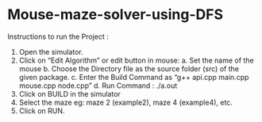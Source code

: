 # Mouse-maze-solver-using-DFS
﻿Instructions to run the Project :

1. Open the simulator.
2. Click on “Edit Algorithm” or edit button in mouse:
	a. Set the name of the mouse
	b. Choose the Directory file as the source folder (src) of the given package.
	c. Enter the Build Command as “g++ api.cpp main.cpp mouse.cpp node.cpp”
	d. Run Command  : ./a.out
3. Click on BUILD in the simulator
4. Select the maze eg: maze 2 (example2), maze 4 (example4), etc.
5. Click on RUN.
